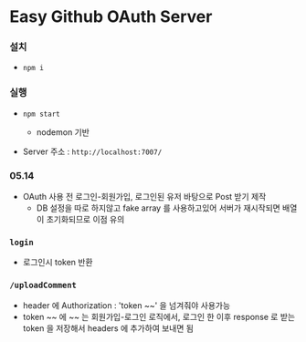 # Easy Github OAuth Server

### 설치

- `npm i`

### 실행

- `npm start`

  - nodemon 기반

- Server 주소 : `http://localhost:7007/`

### 05.14

- OAuth 사용 전 로그인-회원가입, 로그인된 유저 바탕으로 Post 받기 제작
  - DB 설정을 따로 하지않고 fake array 를 사용하고있어 서버가 재시작되면 배열이 초기화되므로 이점 유의

### `login`

- 로그인시 token 반환

### `/uploadComment`

- header 에 Authorization : 'token ~~' 을 넘겨줘야 사용가능
- token ~~ 에 ~~ 는 회원가입-로그인 로직에서, 로그인 한 이후 response 로 받는 token 을 저장해서 headers 에 추가하여 보내면 됨
